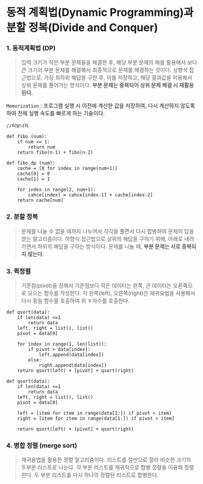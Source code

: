 # 동적 계획법(Dynamic Programming)과 분할 정복(Divide and Conquer)



### 1. 동적계획법 (DP)

> 입력 크기가 작은 부분 문제들을 해결한 후, 해당 부분 문제의 해를 활용해서 보다 큰 크기의 부분 문제를 해결해서 최종적으로 문제를 해결하는 것이다. 상향식 접근법으로, 가장 최하위 해답을 구한 후, 이를 저장하고, 해당 결과값을 이용해서 상위 문제를 풀어가는 방식이다. **부분 문제는 중복되어 상위 문제 해결 시 재활용된다.**

`Memorization` : 프로그램 실행 시 이전에 계산한 값을 저장하여, 다시 계산하지 않도록 하여 전체 실행 속도를 빠르게 하는 기술이다.

```
//피보나치

def fibo (num):
	if num <= 1:
		return num
	return fibo(n-1) + fibo(n-2)

def fibo_dp (num):
	cache = [0 for index in range(num+1)]
	cache[0] = 0
	cache[1] = 1
	
	for index in range(2, num+1):
		cahce[index] = cahce[index-1] + cache[index-2]
	return cache[num]
```

### 2. 분할 정복

> 문제를 나눌 수 없을 때까지 나누어서 각각을 풀면서 다시 합병하여 문제의 답을 얻는 알고리즘이다.
> 하향식 접근법으로 상위의 해답을 구하기 위해, 아래로 내려가면서 하위의 해답을 구하는 방식이다.
> 문제를 나눌 때, **부분 문제는 서로 중복되지 않는다.**

### 3. 퀵정렬

> 기준점(pivot)을 정해서 기준점보다 작은 데이터는 왼쪽, 큰 데이터는 오른쪽으로 모으는 함수를 작성한다. 
> 각 왼쪽(left), 오른쪽(right)은 재귀요법을 사용해서 다시 동일 함수를 호출하여 위 ㅎ마수를 호출한다.

```
def qsort(data):
	if len(data) <=1
		return data
	left, right = list(), list()
	pivot = data[0]
	
	for index in range(1, len(list)):
		if pivot > data[index]:
			left.append(data[index])
		else:
			right.append(data[index])
	return qsort(left) + [pivot] + qsort(right)
```

```
def qsort(data):
	if len(data) <=1
		return data
	left, right = list(), list()
	pivot = data[0]
	
	left = [item for item in range(data[1:]) if pivot > item]
	right = [item for item in range(data[1:]) if pivot < item]
	
	return qsort(left) + [pivot] + qsort(right)
```

### 4. 병합 정렬 (merge sort)

> 재귀용법을 활용한 정렬 알고리즘이다. 
> 리스트를 절반으로 잘라 비슷한 크기의 두부분 리스트로 나눈다. 각 부분 리스트를 재귀적으로 합병 정렬을 이용해 정렬한다. 두 부분 리스트를 다시 하나의 정렬된 리스트로 합병한다.


